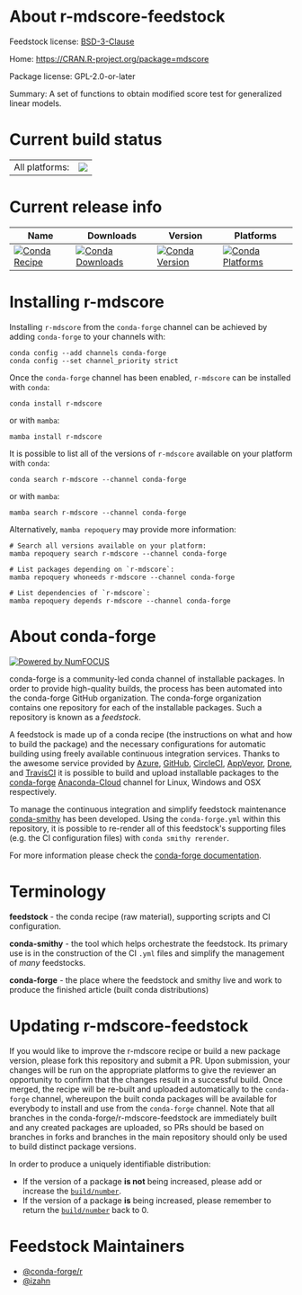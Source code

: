 About r-mdscore-feedstock
=========================

Feedstock license: [BSD-3-Clause](https://github.com/conda-forge/r-mdscore-feedstock/blob/main/LICENSE.txt)

Home: https://CRAN.R-project.org/package=mdscore

Package license: GPL-2.0-or-later

Summary: A set of functions to obtain modified score test for generalized linear models.

Current build status
====================


<table><tr><td>All platforms:</td>
    <td>
      <a href="https://dev.azure.com/conda-forge/feedstock-builds/_build/latest?definitionId=13365&branchName=main">
        <img src="https://dev.azure.com/conda-forge/feedstock-builds/_apis/build/status/r-mdscore-feedstock?branchName=main">
      </a>
    </td>
  </tr>
</table>

Current release info
====================

| Name | Downloads | Version | Platforms |
| --- | --- | --- | --- |
| [![Conda Recipe](https://img.shields.io/badge/recipe-r--mdscore-green.svg)](https://anaconda.org/conda-forge/r-mdscore) | [![Conda Downloads](https://img.shields.io/conda/dn/conda-forge/r-mdscore.svg)](https://anaconda.org/conda-forge/r-mdscore) | [![Conda Version](https://img.shields.io/conda/vn/conda-forge/r-mdscore.svg)](https://anaconda.org/conda-forge/r-mdscore) | [![Conda Platforms](https://img.shields.io/conda/pn/conda-forge/r-mdscore.svg)](https://anaconda.org/conda-forge/r-mdscore) |

Installing r-mdscore
====================

Installing `r-mdscore` from the `conda-forge` channel can be achieved by adding `conda-forge` to your channels with:

```
conda config --add channels conda-forge
conda config --set channel_priority strict
```

Once the `conda-forge` channel has been enabled, `r-mdscore` can be installed with `conda`:

```
conda install r-mdscore
```

or with `mamba`:

```
mamba install r-mdscore
```

It is possible to list all of the versions of `r-mdscore` available on your platform with `conda`:

```
conda search r-mdscore --channel conda-forge
```

or with `mamba`:

```
mamba search r-mdscore --channel conda-forge
```

Alternatively, `mamba repoquery` may provide more information:

```
# Search all versions available on your platform:
mamba repoquery search r-mdscore --channel conda-forge

# List packages depending on `r-mdscore`:
mamba repoquery whoneeds r-mdscore --channel conda-forge

# List dependencies of `r-mdscore`:
mamba repoquery depends r-mdscore --channel conda-forge
```


About conda-forge
=================

[![Powered by
NumFOCUS](https://img.shields.io/badge/powered%20by-NumFOCUS-orange.svg?style=flat&colorA=E1523D&colorB=007D8A)](https://numfocus.org)

conda-forge is a community-led conda channel of installable packages.
In order to provide high-quality builds, the process has been automated into the
conda-forge GitHub organization. The conda-forge organization contains one repository
for each of the installable packages. Such a repository is known as a *feedstock*.

A feedstock is made up of a conda recipe (the instructions on what and how to build
the package) and the necessary configurations for automatic building using freely
available continuous integration services. Thanks to the awesome service provided by
[Azure](https://azure.microsoft.com/en-us/services/devops/), [GitHub](https://github.com/),
[CircleCI](https://circleci.com/), [AppVeyor](https://www.appveyor.com/),
[Drone](https://cloud.drone.io/welcome), and [TravisCI](https://travis-ci.com/)
it is possible to build and upload installable packages to the
[conda-forge](https://anaconda.org/conda-forge) [Anaconda-Cloud](https://anaconda.org/)
channel for Linux, Windows and OSX respectively.

To manage the continuous integration and simplify feedstock maintenance
[conda-smithy](https://github.com/conda-forge/conda-smithy) has been developed.
Using the ``conda-forge.yml`` within this repository, it is possible to re-render all of
this feedstock's supporting files (e.g. the CI configuration files) with ``conda smithy rerender``.

For more information please check the [conda-forge documentation](https://conda-forge.org/docs/).

Terminology
===========

**feedstock** - the conda recipe (raw material), supporting scripts and CI configuration.

**conda-smithy** - the tool which helps orchestrate the feedstock.
                   Its primary use is in the construction of the CI ``.yml`` files
                   and simplify the management of *many* feedstocks.

**conda-forge** - the place where the feedstock and smithy live and work to
                  produce the finished article (built conda distributions)


Updating r-mdscore-feedstock
============================

If you would like to improve the r-mdscore recipe or build a new
package version, please fork this repository and submit a PR. Upon submission,
your changes will be run on the appropriate platforms to give the reviewer an
opportunity to confirm that the changes result in a successful build. Once
merged, the recipe will be re-built and uploaded automatically to the
`conda-forge` channel, whereupon the built conda packages will be available for
everybody to install and use from the `conda-forge` channel.
Note that all branches in the conda-forge/r-mdscore-feedstock are
immediately built and any created packages are uploaded, so PRs should be based
on branches in forks and branches in the main repository should only be used to
build distinct package versions.

In order to produce a uniquely identifiable distribution:
 * If the version of a package **is not** being increased, please add or increase
   the [``build/number``](https://docs.conda.io/projects/conda-build/en/latest/resources/define-metadata.html#build-number-and-string).
 * If the version of a package **is** being increased, please remember to return
   the [``build/number``](https://docs.conda.io/projects/conda-build/en/latest/resources/define-metadata.html#build-number-and-string)
   back to 0.

Feedstock Maintainers
=====================

* [@conda-forge/r](https://github.com/conda-forge/r/)
* [@izahn](https://github.com/izahn/)

